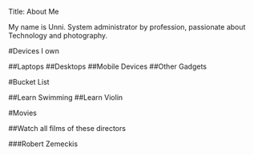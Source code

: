 Title: About Me

My name is Unni. System administrator by profession, passionate about Technology and photography.

#Devices I own

##Laptops
##Desktops
##Mobile Devices
##Other Gadgets

#Bucket List

##Learn Swimming 
##Learn Violin

#Movies

##Watch all films of these directors

###Robert Zemeckis
